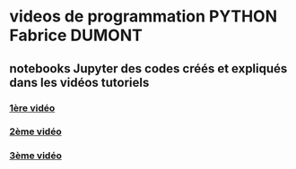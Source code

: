 # videos de programmation PYTHON Fabrice DUMONT
## notebooks Jupyter des codes créés et expliqués dans les vidéos tutoriels

### [1ère vidéo](./1ere_video.ipynb)

### [2ème vidéo](./2eme_video.ipynb)

### [3ème vidéo](./3eme_video.ipynb)

